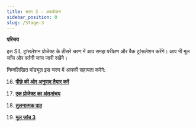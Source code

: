 ```yaml
---
title: चरण 3 - अवलोकन
sidebar_position: 0
slug: /Stage-3
---
```




**परिचय**


इस SIL ट्रांसलेशन प्रोजेक्ट के तीसरे चरण में आप समझ परीक्षण और बैक ट्रांसलेशन करेंगे। आप भी मूल जाँच और वर्तनी जांच जारी रखेंगे।


निम्नलिखित मॉड्यूल इस चरण में आपकी सहायता करेंगे:


 16.  [**पीछे की ओर अनुवाद तैयार करें**](/16.BT1)


 17.  [**एक प्रोजेक्ट का अंतःसंचय**](/17.BT2)


 18.  [**तुलनात्मक पाठ**](/18.CT)


 19.  [**मूल जांच 3**](/19.BC3)

